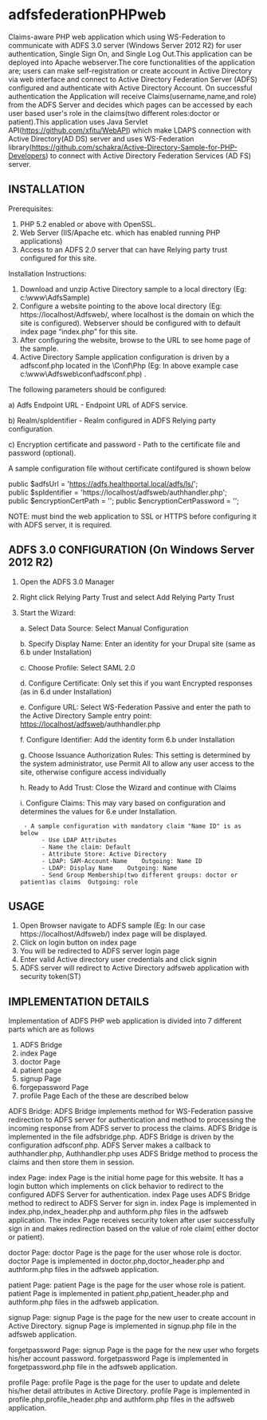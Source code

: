 # adfsfederationPHPweb
Claims-aware PHP web application which using WS-Federation to communicate with ADFS 3.0 server (Windows Server 2012 R2) for user authentication, Single Sign On, and Single Log Out.This application can be deployed into Apache webserver.The core functionalities of the application are; users can make self-registration or create account in Active Directory via web interface and connect to Active Directory Federation Server (ADFS) configured and authenticate with Active Directory Account. On successful authentication the Application will receive Claims(username,name,and role) from the ADFS Server and decides which pages can be accessed by each user based user's role in the claims(two different roles:doctor or patient).This application uses Java Servlet API(https://github.com/xfitu/WebAPI) which make LDAPS connection with Active Directory(AD DS) server and uses WS-Federation library(https://github.com/schakra/Active-Directory-Sample-for-PHP-Developers) to connect with Active Directory Federation Services (AD FS) server.
 
 
 INSTALLATION
------------
Prerequisites:
 1) PHP 5.2 enabled or above with OpenSSL.
 2) Web Server (IIS/Apache etc. which has enabled running PHP applications)
 3) Access to an ADFS 2.0 server that can have Relying party trust configured for this site.

Installation Instructions:
1) Download and unzip Active Directory sample to a local directory (Eg: c:\www\AdfsSample)
2) Configure a website pointing to the above local directory (Eg: https://localhost/Adfsweb/, where localhost is the domain on which the site is configured). Webserver should be configured with to default index page “index.php” for this site.
3) After configuring the website, browse to the URL to see home page of the sample.
4) Active Directory Sample application configuration is driven by a adfsconf.php located in the <InstallationBaseDir>\Conf\Php (Eg: In above example case c:\www\Adfsweb\conf\adfsconf.php) .
 
The following parameters should be configured:
 
 a) Adfs Endpoint URL - Endpoint URL of ADFS service.
 
 b) Realm/spIdentifier - Realm configured in ADFS Relying party configuration.
 
 c) Encryption certificate and password - Path to the certificate file and password (optional).


A sample configuration file without certificate contifgured is shown below

 public $adfsUrl = 'https://adfs.healthportal.local/adfs/ls/';    
 public $spIdentifier = 'https://localhost/adfsweb/authhandler.php';    
 public $encryptionCertPath = '';
 public $encryptionCertPassword = '';   

NOTE: must bind the web application to SSL or HTTPS before configuring it with ADFS server, it is required. 

ADFS 3.0 CONFIGURATION (On Windows Server 2012 R2)
-----------------------------------------------
1) Open the ADFS 3.0 Manager
2) Right click Relying Party Trust and select Add Relying Party Trust
3) Start the Wizard:

	a. Select Data Source: Select Manual Configuration
	
	b. Specify Display Name: Enter an identity for your Drupal site (same as
           6.b under Installation)
	   
	c. Choose Profile: Select SAML 2.0
	
	d. Configure Certificate: Only set this if you want Encrypted responses (as
       	    in 6.d under Installation)
       
	e. Configure URL: Select WS-Federation Passive and enter the path to the
       	   Active Directory Sample entry point: <https://localhost/adfsweb>/authhandler.php
	   
	f. Configure Identifier: Add the identity form 6.b under Installation
	
	g. Choose Issuance Authorization Rules: This setting is determined by the
           system administrator, use Permit All to allow any user access to the
           site, otherwise configure access individually
	   
	h. Ready to Add Trust: Close the Wizard and continue with Claims
	
	i. Configure Claims:  This may vary based on configuration and determines
           the values for 6.e under Installation.
	   
        - A sample configuration with mandatory claim "Name ID" is as below
             - Use LDAP Attributes
             - Name the claim: Default
             - Attribute Store: Active Directory
             - LDAP: SAM-Account-Name    Outgoing: Name ID
             - LDAP: Display Name    Outgoing: Name 
             - Send Group Membership(two different groups: doctor or patient)as claims  Outgoing: role


USAGE
-----
1) Open Browser navigate to ADFS sample (Eg: In our case https://localhost/Adfsweb/) index page will be displayed.
2) Click on login button on index page
3) You will be redirected to ADFS server login page
3) Enter valid Active directory user credentials and click signin
4) ADFS server will redirect to Active Directory adfsweb application with security token(ST) 


IMPLEMENTATION DETAILS
----------------------
Implementation of ADFS PHP web application is divided into 7 different parts which are as follows
 1) ADFS Bridge
 2) index Page 
 3) doctor Page
 4) patient page
 5) signup Page
 6) forgepassword Page
 7) profile Page
Each of the these are described below

ADFS Bridge:
ADFS Bridge implements method for WS-Federation passive redirection to ADFS server for authentication and method to processing the incoming response from ADFS server to process the claims. ADFS Bridge is implemented in the file adfsbridge.php.  ADFS Bridge is driven by the configuration adfsconf.php. ADFS Server makes a callback to authhandler.php, Authhandler.php uses ADFS  Bridge method to process the claims and then store them in session. 

index Page:
index Page is the initial home page for this website. It has a login button which implements on click behavior to redirect to the configured ADFS Server for authentication. index Page uses ADFS Bridge method to redirect to ADFS Server for sign in. index Page is implemented in index.php,index_header.php and authform.php files in the adfsweb application. The index Page receives security token after user successfully sign in and makes redirection based on the value of role claim( either doctor or patient).

doctor Page:
doctor Page is the page for the user whose role is doctor. doctor Page is implemented in doctor.php,doctor_header.php and authform.php files in the adfsweb application.

patient Page:
patient Page is the page for the user whose role is patient. patient Page is implemented in patient.php,patient_header.php and authform.php files in the adfsweb application.

signup Page:
signup Page is the page for the new user to create account in Active Directory. signup Page is implemented in signup.php file in the adfsweb application.

forgetpassword Page:
signup Page is the page for the new user who forgets his/her account password. forgetpassword Page is implemented in forgetpassword.php file in the adfsweb application.

profile Page:
profile Page is the page for the user to update and delete his/her detail attributes in Active Directory. profile Page is implemented in profile.php,profile_header.php and authform.php files in the adfsweb application.


